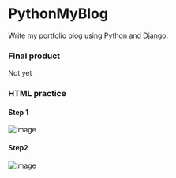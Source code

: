 # PythonMyBlog
Write my portfolio blog using Python and Django.

### Final product

Not yet

### HTML practice

#### Step 1
![image](https://user-images.githubusercontent.com/34413373/79036803-a5b56d00-7c06-11ea-87cb-476fe19e4123.png)

#### Step2
![image](https://user-images.githubusercontent.com/34413373/79061926-28eec580-7cd0-11ea-8f84-fcc05113ca5b.png)